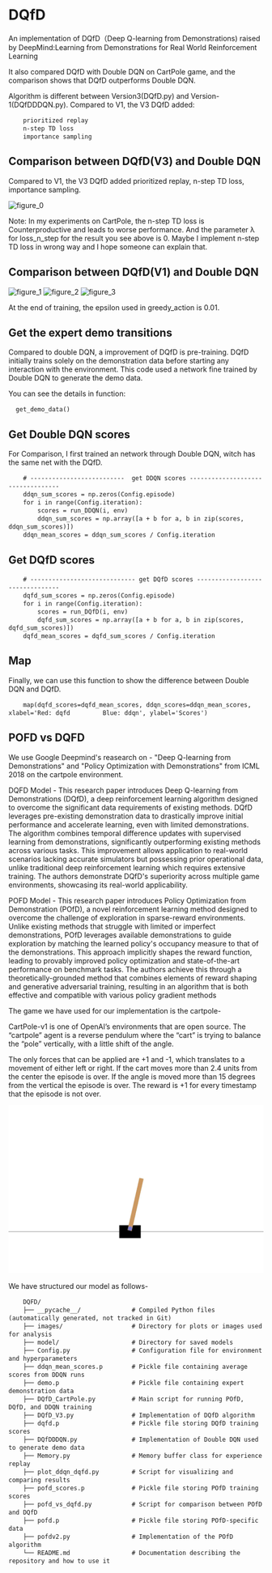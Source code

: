 # DQfD

An implementation of DQfD（Deep Q-learning from Demonstrations) raised by DeepMind:Learning from Demonstrations for Real World Reinforcement Learning

It also compared DQfD with Double DQN on CartPole game, and the comparison shows that DQfD outperforms Double DQN.

Algorithm is different between Version3(DQfD.py) and Version-1(DQfDDDQN.py). Compared to V1, the V3 DQfD added:
 
```
    prioritized replay
    n-step TD loss
    importance sampling
```


## Comparison between DQfD(V3) and Double DQN

Compared to V1, the V3 DQfD added prioritized replay, n-step TD loss, importance sampling.

![figure_0](/images/dqfd-v3_vs_ddqn.png)

Note: In my experiments on CartPole, the n-step TD loss is Counterproductive and leads to worse performance. And the parameter λ for loss_n_step for the result you see above is 0. Maybe I implement n-step TD loss in wrong way and I hope someone can explain that.

## Comparison between DQfD(V1) and Double DQN

![figure_1](/images/figure_1.png)
![figure_2](/images/figure_2.png)
![figure_3](/images/figure_3.png)

At the end of training, the epsilon used in greedy_action is 0.01.


## Get the expert demo transitions

Compared to double DQN, a improvement of DQfD is pre-training. DQfD initially trains solely on the demonstration data before starting any interaction with the environment. This code used a network fine trained by Double DQN to generate the demo data.

You can see the details in function:
```
  get_demo_data()
```

## Get Double DQN scores

For Comparison, I first trained an network through Double DQN, witch has the same net with the DQfD.
```
    # --------------------------  get DDQN scores ----------------------------------
    ddqn_sum_scores = np.zeros(Config.episode)
    for i in range(Config.iteration):
        scores = run_DDQN(i, env)
        ddqn_sum_scores = np.array([a + b for a, b in zip(scores, ddqn_sum_scores)])
    ddqn_mean_scores = ddqn_sum_scores / Config.iteration
```

## Get DQfD scores

```
    # ----------------------------- get DQfD scores --------------------------------
    dqfd_sum_scores = np.zeros(Config.episode)
    for i in range(Config.iteration):
        scores = run_DQfD(i, env)
        dqfd_sum_scores = np.array([a + b for a, b in zip(scores, dqfd_sum_scores)])
    dqfd_mean_scores = dqfd_sum_scores / Config.iteration
```
## Map

Finally, we can use this function to show the difference between Double DQN and DQfD.
```
    map(dqfd_scores=dqfd_mean_scores, ddqn_scores=ddqn_mean_scores, xlabel='Red: dqfd         Blue: ddqn', ylabel='Scores')
```




## POFD vs DQFD

We use Google Deepmind's reasearch on - "Deep Q-learning from Demonstrations" and "Policy Optimization with Demonstrations" from ICML 2018 on the cartpole environment.

DQFD Model - This research paper introduces Deep Q-learning from Demonstrations (DQfD), a deep reinforcement learning algorithm designed to overcome the significant data requirements of existing methods. DQfD leverages pre-existing demonstration data to drastically improve initial performance and accelerate learning, even with limited demonstrations. The algorithm combines temporal difference updates with supervised learning from demonstrations, significantly outperforming existing methods across various tasks. This improvement allows application to real-world scenarios lacking accurate simulators but possessing prior operational data, unlike traditional deep reinforcement learning which requires extensive training. The authors demonstrate DQfD's superiority across multiple game environments, showcasing its real-world applicability.

POFD Model - This research paper introduces Policy Optimization from Demonstration (POfD), a novel reinforcement learning method designed to overcome the challenge of exploration in sparse-reward environments. Unlike existing methods that struggle with limited or imperfect demonstrations, POfD leverages available demonstrations to guide exploration by matching the learned policy's occupancy measure to that of the demonstrations. This approach implicitly shapes the reward function, leading to provably improved policy optimization and state-of-the-art performance on benchmark tasks. The authors achieve this through a theoretically-grounded method that combines elements of reward shaping and generative adversarial training, resulting in an algorithm that is both effective and compatible with various policy gradient methods

The game we have used for our implementation is the cartpole- 

CartPole-v1 is one of OpenAI’s environments that are open source. The “cartpole” agent is a reverse pendulum where the “cart” is trying to balance the “pole” vertically, with a little shift of the angle.

The only forces that can be applied are +1 and -1, which translates to a movement of either left or right. If the cart moves more than 2.4 units from the center the episode is over. If the angle is moved more than 15 degrees from the vertical the episode is over. The reward is +1 for every timestamp that the episode is not over.

![figure_0](/images/cartpole.png)

We have structured our model as follows- 
```
    DQFD/
    ├── __pycache__/              # Compiled Python files (automatically generated, not tracked in Git)
    ├── images/                   # Directory for plots or images used for analysis
    ├── model/                    # Directory for saved models
    ├── Config.py                 # Configuration file for environment and hyperparameters
    ├── ddqn_mean_scores.p        # Pickle file containing average scores from DDQN runs
    ├── demo.p                    # Pickle file containing expert demonstration data
    ├── DQfD_CartPole.py          # Main script for running POfD, DQfD, and DDQN training
    ├── DQfD_V3.py                # Implementation of DQfD algorithm
    ├── dqfd.p                    # Pickle file storing DQfD training scores
    ├── DQfDDDQN.py               # Implementation of Double DQN used to generate demo data
    ├── Memory.py                 # Memory buffer class for experience replay
    ├── plot_ddqn_dqfd.py         # Script for visualizing and comparing results
    ├── pofd_scores.p             # Pickle file storing POfD training scores
    ├── pofd_vs_dqfd.py           # Script for comparison between POfD and DQfD
    ├── pofd.p                    # Pickle file storing POfD-specific data
    ├── pofdv2.py                 # Implementation of the POfD algorithm
    └── README.md                 # Documentation describing the repository and how to use it
```

